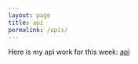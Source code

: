 ```yaml
---
layout: page
title: api
permalink: /apis/
---
```



Here is my api work for this week:
[api](https://jyustin.github.io/test-fastpages/js%20codes/2022/10/19/api.html)



